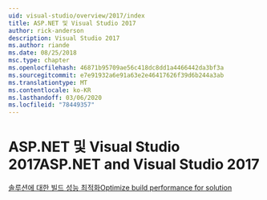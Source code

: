 ```yaml
---
uid: visual-studio/overview/2017/index
title: ASP.NET 및 Visual Studio 2017
author: rick-anderson
description: Visual Studio 2017
ms.author: riande
ms.date: 08/25/2018
msc.type: chapter
ms.openlocfilehash: 46871b95709ae56c418dc8dd1a4466442da3bf3a
ms.sourcegitcommit: e7e91932a6e91a63e2e46417626f39d6b244a3ab
ms.translationtype: MT
ms.contentlocale: ko-KR
ms.lasthandoff: 03/06/2020
ms.locfileid: "78449357"
---
```

# <a name="aspnet-and-visual-studio-2017"></a><span data-ttu-id="48e84-103">ASP.NET 및 Visual Studio 2017</span><span class="sxs-lookup"><span data-stu-id="48e84-103">ASP.NET and Visual Studio 2017</span></span>

[<span data-ttu-id="48e84-104">솔루션에 대한 빌드 성능 최적화</span><span class="sxs-lookup"><span data-stu-id="48e84-104">Optimize build performance for solution</span></span>](xref:visual-studio/overview/2017/optimize-build-perf)